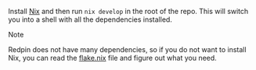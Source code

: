 Install [Nix](https://nixos.org/download) and then run `nix develop` in the root of the repo. This will switch you into a shell with all the dependencies installed.

> [!note]
> Redpin does not have many dependencies, so if you do not want to install Nix, you can read the [flake.nix](flake.nix) file and figure out what you need.
